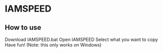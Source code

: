 # IAMSPEED
## How to use
Download IAMSPEED.bat
Open IAMSPEED
Select what you want to copy
Have fun! (Note: this only works on Windows)